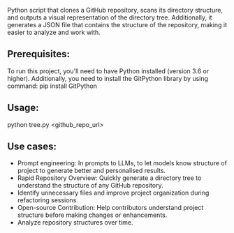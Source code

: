Python script that clones a GitHub repository, scans its directory structure, and outputs a visual representation of the directory tree. Additionally, it generates a JSON file that contains the structure of the repository, making it easier to analyze and work with.


## Prerequisites: 
To run this project, you'll need to have Python installed (version 3.6 or higher). 
Additionally, you need to install the GitPython library by using command: pip install GitPython


## Usage: 
python tree.py <github_repo_url>


## Use cases:
- Prompt engineering: In prompts to LLMs, to let models know structure of project to generate better and personalised results.
- Rapid Repository Overview: Quickly generate a directory tree to understand the structure of any GitHub repository.
- Identify unnecessary files and improve project organization during refactoring sessions.
- Open-source Contribution: Help contributors understand project structure before making changes or enhancements.
- Analyze repository structures over time.
